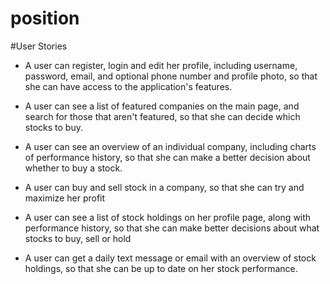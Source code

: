 # position

#User Stories

* A user can register, login and edit her profile, including username, password, email, and optional phone number and profile photo, so that she can have access to the application's features.

* A user can see a list of featured companies on the main page, and search for those that aren't featured, so that she can decide which stocks to buy.

* A user can see an overview of an individual company, including charts of performance history, so that she can make a better decision about whether to buy a stock.

* A user can buy and sell stock in a company, so that she can try and maximize her profit

* A user can see a list of stock holdings on her profile page, along with performance history, so that she can make better decisions about what stocks to buy, sell or hold

* A user can get a daily text message or email with an overview of stock holdings, so that she can be up to date on her stock performance.
